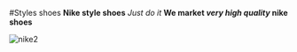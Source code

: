 #Styles shoes
**Nike style shoes**
*Just do it*
**We market _very high quality_ nike shoes**

![nike2](https://user-images.githubusercontent.com/116838690/203037869-c115cf7e-41a5-4c21-9d3f-450402adad52.png)
